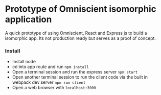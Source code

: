 # Prototype of Omniscient isomorphic application

A quick prototype of using Omniscient, React and Express js to build a isomorphic app. Its not production ready but serves as a proof of concept.

### Install
* Install node
* cd into app route and run ```npm install```
* Open a terminal session and run the express server ```npm start```
* Open another terminal session to run the client code via the built in webpack dev server ```npm run client```
* Open a web browser with ```localhost:3000```
